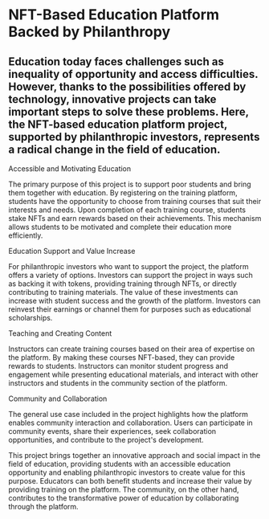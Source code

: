 # NFT-Based Education Platform Backed by Philanthropy

## Education today faces challenges such as inequality of opportunity and access difficulties. However, thanks to the possibilities offered by technology, innovative projects can take important steps to solve these problems. Here, the NFT-based education platform project, supported by philanthropic investors, represents a radical change in the field of education.

Accessible and Motivating Education

The primary purpose of this project is to support poor students and bring them together with education. By registering on the training platform, students have the opportunity to choose from training courses that suit their interests and needs. Upon completion of each training course, students stake NFTs and earn rewards based on their achievements. This mechanism allows students to be motivated and complete their education more efficiently.

Education Support and Value Increase

For philanthropic investors who want to support the project, the platform offers a variety of options. Investors can support the project in ways such as backing it with tokens, providing training through NFTs, or directly contributing to training materials. The value of these investments can increase with student success and the growth of the platform. Investors can reinvest their earnings or channel them for purposes such as educational scholarships.

Teaching and Creating Content

Instructors can create training courses based on their area of expertise on the platform. By making these courses NFT-based, they can provide rewards to students. Instructors can monitor student progress and engagement while presenting educational materials, and interact with other instructors and students in the community section of the platform.

Community and Collaboration

The general use case included in the project highlights how the platform enables community interaction and collaboration. Users can participate in community events, share their experiences, seek collaboration opportunities, and contribute to the project's development.

This project brings together an innovative approach and social impact in the field of education, providing students with an accessible education opportunity and enabling philanthropic investors to create value for this purpose. Educators can both benefit students and increase their value by providing training on the platform. The community, on the other hand, contributes to the transformative power of education by collaborating through the platform.

